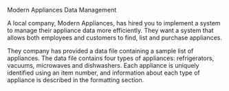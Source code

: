 Modern Appliances Data Management

A local company, Modern Appliances, has hired you to implement a system to manage their appliance data more efficiently. They want a system that allows both employees and customers to find, list and purchase appliances. 

They company has provided a data file containing a sample list of appliances. The data file contains four types of appliances: refrigerators, vacuums, microwaves and dishwashers. Each appliance is uniquely identified using an item number, and information about each type of appliance is described in the formatting section.
